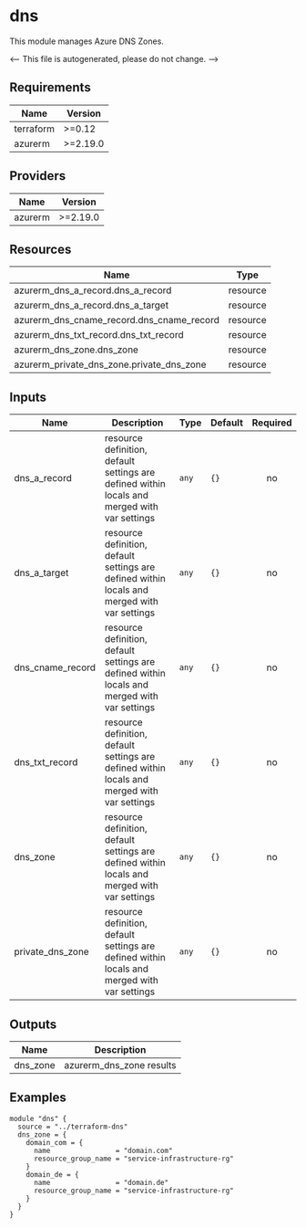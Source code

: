 <!-- BEGIN_TF_DOCS -->
# dns

This module manages Azure DNS Zones.

<-- This file is autogenerated, please do not change. -->

## Requirements

| Name | Version |
|------|---------|
| terraform | >=0.12 |
| azurerm | >=2.19.0 |

## Providers

| Name | Version |
|------|---------|
| azurerm | >=2.19.0 |

## Resources

| Name | Type |
|------|------|
| azurerm_dns_a_record.dns_a_record | resource |
| azurerm_dns_a_record.dns_a_target | resource |
| azurerm_dns_cname_record.dns_cname_record | resource |
| azurerm_dns_txt_record.dns_txt_record | resource |
| azurerm_dns_zone.dns_zone | resource |
| azurerm_private_dns_zone.private_dns_zone | resource |

## Inputs

| Name | Description | Type | Default | Required |
|------|-------------|------|---------|:--------:|
| dns_a_record | resource definition, default settings are defined within locals and merged with var settings | `any` | `{}` | no |
| dns_a_target | resource definition, default settings are defined within locals and merged with var settings | `any` | `{}` | no |
| dns_cname_record | resource definition, default settings are defined within locals and merged with var settings | `any` | `{}` | no |
| dns_txt_record | resource definition, default settings are defined within locals and merged with var settings | `any` | `{}` | no |
| dns_zone | resource definition, default settings are defined within locals and merged with var settings | `any` | `{}` | no |
| private_dns_zone | resource definition, default settings are defined within locals and merged with var settings | `any` | `{}` | no |

## Outputs

| Name | Description |
|------|-------------|
| dns_zone | azurerm_dns_zone results |

## Examples

```hcl
module "dns" {
  source = "../terraform-dns"
  dns_zone = {
    domain_com = {
      name                = "domain.com"
      resource_group_name = "service-infrastructure-rg"
    }
    domain_de = {
      name                = "domain.de"
      resource_group_name = "service-infrastructure-rg"
    }
  }
}
```
<!-- END_TF_DOCS -->
